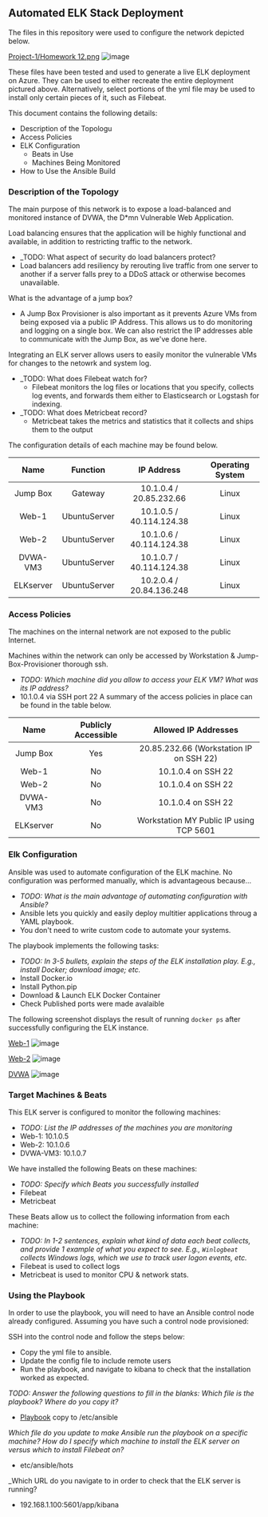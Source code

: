 ## Automated ELK Stack Deployment

The files in this repository were used to configure the network depicted below.

[Project-1/Homework 12.png](https://github.com/V-Creative/Project-1/blob/0dc7a5a4e88d4c171c65d50da93f579d138008e6/Homework%2012.png)
![image](https://user-images.githubusercontent.com/91346174/174458811-1f94116d-3375-41f0-b34d-e486cd83394a.png)


These files have been tested and used to generate a live ELK deployment on Azure. They can be used to either recreate the entire deployment pictured above. Alternatively, select portions of the yml file may be used to install only certain pieces of it, such as Filebeat.


This document contains the following details:
- Description of the Topologu
- Access Policies
- ELK Configuration
  - Beats in Use
  - Machines Being Monitored
- How to Use the Ansible Build


### Description of the Topology

The main purpose of this network is to expose a load-balanced and monitored instance of DVWA, the D*mn Vulnerable Web Application.

Load balancing ensures that the application will be highly functional and available, in addition to restricting traffic to the network.
- _TODO: What aspect of security do load balancers protect? 
 - Load balancers add resiliency by rerouting live traffic from one server to another if a server falls prey to a DDoS attack or otherwise becomes unavailable.

What is the advantage of a jump box?
- A Jump Box Provisioner is also important as it prevents Azure VMs from being exposed via a public IP Address. This allows us to do monitoring and logging on a single box. We can also restrict the IP addresses able to communicate with the Jump Box, as we've done here.

Integrating an ELK server allows users to easily monitor the vulnerable VMs for changes to the netowrk and system log.
- _TODO: What does Filebeat watch for?
  - Filebeat monitors the log files or locations that you specify, collects log events, and forwards them either to Elasticsearch or Logstash for indexing.
- _TODO: What does Metricbeat record?
  - Metricbeat takes the metrics and statistics that it collects and ships them to the output

The configuration details of each machine may be found below.

|    Name   |   Function   |        IP Address        | Operating System |
|:---------:|:------------:|:------------------------:|:----------------:|
| Jump Box  | Gateway      | 10.1.0.4 / 20.85.232.66  | Linux            |
| Web-1     | UbuntuServer | 10.1.0.5 / 40.114.124.38 | Linux            |
| Web-2     | UbuntuServer | 10.1.0.6 / 40.114.124.38 | Linux            |
| DVWA-VM3  | UbuntuServer | 10.1.0.7 / 40.114.124.38 | Linux            |
| ELKserver | UbuntuServer | 10.2.0.4 / 20.84.136.248 | Linux            |

### Access Policies

The machines on the internal network are not exposed to the public Internet. 


Machines within the network can only be accessed by Workstation & Jump-Box-Provisioner thorough ssh.
- _TODO: Which machine did you allow to access your ELK VM? What was its IP address?_
- 10.1.0.4 via SSH port 22
A summary of the access policies in place can be found in the table below.

|    Name   | Publicly Accessible |           Allowed IP Addresses          |
|:---------:|:-------------------:|:---------------------------------------:|
| Jump Box  | Yes                 | 20.85.232.66 (Workstation IP on SSH 22) |
| Web-1     | No                  | 10.1.0.4 on SSH 22                      |
| Web-2     | No                  | 10.1.0.4 on SSH 22                      |
| DVWA-VM3  | No                  | 10.1.0.4 on SSH 22                      |
| ELKserver | No                  | Workstation MY Public IP using TCP 5601 |


### Elk Configuration

Ansible was used to automate configuration of the ELK machine. No configuration was performed manually, which is advantageous because...
- _TODO: What is the main advantage of automating configuration with Ansible?_
- Ansible lets you quickly and easily deploy multitier applications throug a YAML playbook.
- You don't need to write custom code to automate your systems.

The playbook implements the following tasks:
- _TODO: In 3-5 bullets, explain the steps of the ELK installation play. E.g., install Docker; download image; etc._
- Install Docker.io
- Install Python.pip
- Download & Launch ELK Docker Container
- Check Published ports were made avalaible

The following screenshot displays the result of running `docker ps` after successfully configuring the ELK instance.

[Web-1](https://github.com/V-Creative/Project-1/blob/cc14de7c498302d9bf29296c263d2801505f365f/docker_ps_web1png)
![image](https://user-images.githubusercontent.com/91346174/174459748-b160a7e8-6ea6-49d5-961c-1c0955f2079e.png)


[Web-2](https://github.com/V-Creative/Project-1/blob/cc14de7c498302d9bf29296c263d2801505f365f/docker_ps_web2.png)
![image](https://user-images.githubusercontent.com/91346174/174459750-921a3b41-01e3-4f00-ae00-7c720be405ab.png)


[DVWA](https://github.com/V-Creative/Project-1/blob/cc14de7c498302d9bf29296c263d2801505f365f/docker_ps_dvwa.png)
![image](https://user-images.githubusercontent.com/91346174/174459744-c8d100a1-2310-4e6f-9883-f510c8dc75a1.png)



### Target Machines & Beats
This ELK server is configured to monitor the following machines:
- _TODO: List the IP addresses of the machines you are monitoring_
- Web-1: 10.1.0.5
- Web-2: 10.1.0.6
- DVWA-VM3: 10.1.0.7

We have installed the following Beats on these machines:
- _TODO: Specify which Beats you successfully installed_
- Filebeat
- Metricbeat

These Beats allow us to collect the following information from each machine:
- _TODO: In 1-2 sentences, explain what kind of data each beat collects, and provide 1 example of what you expect to see. E.g., `Winlogbeat` collects Windows logs, which we use to track user logon events, etc._
- Filebeat is used to collect logs 
- Metricbeat is used to monitor CPU & network stats.

### Using the Playbook
In order to use the playbook, you will need to have an Ansible control node already configured. Assuming you have such a control node provisioned: 

SSH into the control node and follow the steps below:
- Copy the yml file to ansible.
- Update the config file to include remote users
- Run the playbook, and navigate to kibana to check that the installation worked as expected.

_TODO: Answer the following questions to fill in the blanks:_
 _Which file is the playbook? Where do you copy it?_
- [Playbook](https://github.com/V-Creative/Project-1/blob/48ad78aa94c78581810183cd979b2a2d7d558757/Ansible/Docker/playbook.yml)
 copy to /etc/ansible
 
 _Which file do you update to make Ansible run the playbook on a specific machine? How do I specify which machine to install the ELK server on versus which to install Filebeat on?_
- etc/ansible/hots

 _Which URL do you navigate to in order to check that the ELK server is running?
- 192.168.1.100:5601/app/kibana

